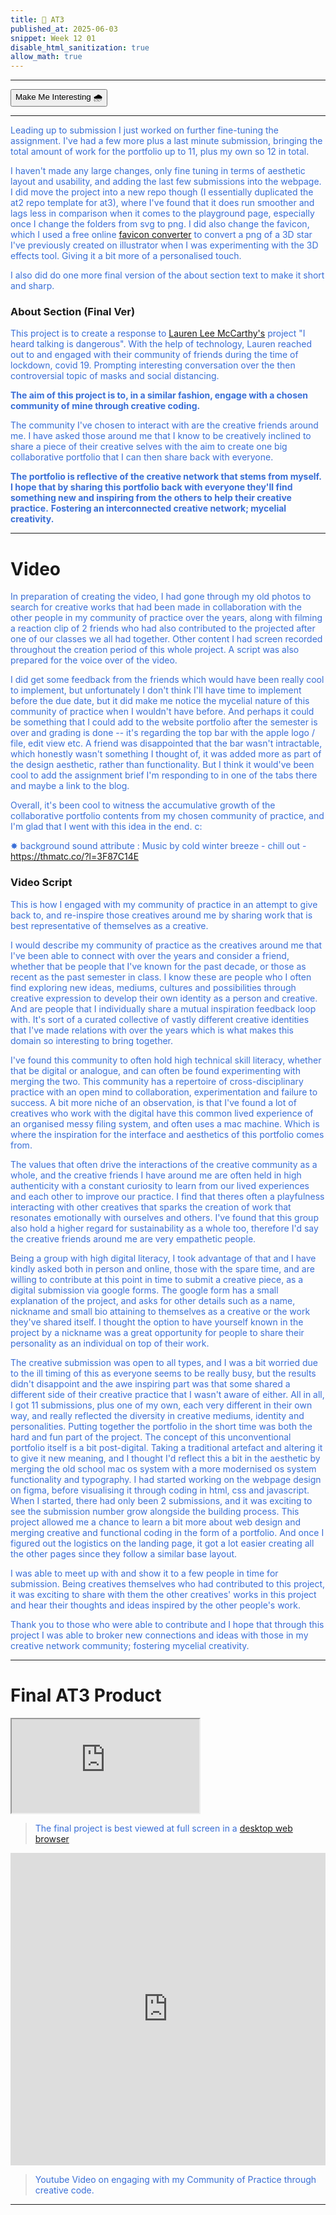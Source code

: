 ```yaml
---
title: 🌠 AT3
published_at: 2025-06-03
snippet: Week 12 01
disable_html_sanitization: true
allow_math: true
---
```


<style>
  .markdown-body h1, .markdown-body h3 {font-weight: 300;}
  p, ul {color:#3A6FD7;}

  .int-style {
  --color-primary:rgb(161, 161, 161);
  --color-background: #ffffff;
  --color-canvas-default: #ffffff;
  --color-foreground: #1e1e1e;
  --color-text: #1e1e1e;
  --color-muted-foreground:rgb(95, 95, 95);

  .markdown-body {background-color:#ffffff;}
  }
</style>

---

<button id="int-btn" class="rounded-md p-2 bg-transparent border border-primary text-foreground hover:#7d9fc0">Make Me Interesting 🌧️</button>

<script>
const intBtn = document.querySelector("#int-btn");
console.log(intBtn);

let interesting = false;

intBtn.addEventListener("click", function () {
  console.log('button clicked');

  if (interesting === false){
    document.documentElement.classList.add('int-style');
    interesting = true;
  } else if (interesting === true){
    document.documentElement.classList.remove('int-style');
    interesting = false;
  }

});
</script>

---

Leading up to submission I just worked on further fine-tuning the assignment. I've had a few more plus a last minute submission, bringing the total amount of work for the portfolio up to 11, plus my own so 12 in total.

I haven't made any large changes, only fine tuning in terms of aesthetic layout and usability, and adding the last few submissions into the webpage. I did move the project into a new repo though (I essentially duplicated the at2 repo template for at3), where I've found that it does run smoother and lags less in comparison when it comes to the playground page, especially once I change the folders from svg to png. I did also change the favicon, which I used a free online [favicon converter](https://favicon.io) to convert a png of a 3D star I've previously created on illustrator when I was experimenting with the 3D effects tool. Giving it a bit more of a personalised touch.

I also did do one more final version of the about section text to make it short and sharp.

### About Section (Final Ver)

This project is to create a response to [Lauren Lee McCarthy's](https://lauren-mccarthy.com/I-heard-TALKING-IS-DANGEROUS) project "I heard talking is dangerous". With the help of technology, Lauren reached out to and engaged with their community of friends during the time of lockdown, covid 19. Prompting interesting conversation over the then controversial topic of masks and social distancing.

**The aim of this project is to, in a similar fashion, engage with a chosen community of mine through creative coding.**

The community I've chosen to interact with are the creative friends around me. I have asked those around me that I know to be creatively inclined to share a piece of their creative selves with the aim to create one big collaborative portfolio that I can then share back with everyone.

**The portfolio is reflective of the creative network that stems from myself. I hope that by sharing this portfolio back with everyone they'll find something new and inspiring from the others to help their creative practice.**
**Fostering an interconnected creative network; mycelial creativity.**

---

# Video

In preparation of creating the video, I had gone through my old photos to search for creative works that had been made in collaboration with the other people in my community of practice over the years, along with filming a reaction clip of 2 friends who had also contributed to the projected after one of our classes we all had together. Other content I had screen recorded throughout the creation period of this whole project. A script was also prepared for the voice over of the video.

I did get some feedback from the friends which would have been really cool to implement, but unfortunately I don't think I'll have time to implement before the due date, but it did make me notice the mycelial nature of this community of practice when I wouldn't have before. And perhaps it could be something that I could add to the website portfolio after the semester is over and grading is done -- it's regarding the top bar with the apple logo / file, edit view etc. A friend was disappointed that the bar wasn't intractable, which honestly wasn't something I thought of, it was added more as part of the design aesthetic, rather than functionality. But I think it would've been cool to add the assignment brief I'm responding to in one of the tabs there and maybe a link to the blog.

Overall, it's been cool to witness the accumulative growth of the collaborative portfolio contents from my chosen community of practice, and I'm glad that I went with this idea in the end. c:

✸ background sound attribute : Music by cold winter breeze - chill out - https://thmatc.co/?l=3F87C14E

### Video Script

This is how I engaged with my community of practice in an attempt to give back to, and re-inspire those creatives around me by sharing work that is best representative of themselves as a creative.

I would describe my community of practice as the creatives around me that I've been able to connect with over the years and consider a friend, whether that be people that I've known for the past decade, or those as recent as the past semester in class. I know these are people who I often find exploring new ideas, mediums, cultures and possibilities through creative expression to develop their own identity as a person and creative. And are people that I individually share a mutual inspiration feedback loop with. It's sort of a curated collective of vastly different creative identities that I've made relations with over the years which is what makes this domain so interesting to bring together.

I've found this community to often hold high technical skill literacy, whether that be digital or analogue, and can often be found experimenting with merging the two. This community has a repertoire of cross-disciplinary practice with an open mind to collaboration, experimentation and failure to success. A bit more niche of an observation, is that I've found a lot of creatives who work with the digital have this common lived experience of an organised messy filing system, and often uses a mac machine. Which is where the inspiration for the interface and aesthetics of this portfolio comes from.

The values that often drive the interactions of the creative community as a whole, and the creative friends I have around me are often held in high authenticity with a constant curiosity to learn from our lived experiences and each other to improve our practice. I find that theres often a playfulness interacting with other creatives that sparks the creation of work that resonates emotionally with ourselves and others. I've found that this group also hold a higher regard for sustainability as a whole too, therefore I'd say the creative friends around me are very empathetic people.

Being a group with high digital literacy, I took advantage of that and I have kindly asked both in person and online, those with the spare time, and are willing to contribute at this point in time to submit a creative piece, as a digital submission via google forms. The google form has a small explanation of the project, and asks for other details such as a name, nickname and small bio attaining to themselves as a creative or the work they've shared itself. I thought the option to have yourself known in the project by a nickname was a great opportunity for people to share their personality as an individual on top of their work.

The creative submission was open to all types, and I was a bit worried due to the ill timing of this as everyone seems to be really busy, but the results didn't disappoint and the awe inspiring part was that some shared a different side of their creative practice that I wasn't aware of either. All in all, I got 11 submissions, plus one of my own, each very different in their own way, and really reflected the diversity in creative mediums, identity and personalities. Putting together the portfolio in the short time was both the hard and fun part of the project. The concept of this unconventional portfolio itself is a bit post-digital. Taking a traditional artefact and altering it to give it new meaning, and I thought I'd reflect this a bit in the aesthetic by merging the old school mac os system with a more modernised os system functionality and typography. I had started working on the webpage design on figma, before visualising it through coding in html, css and javascript. When I started, there had only been 2 submissions, and it was exciting to see the submission number grow alongside the building process. This project allowed me a chance to learn a bit more about web design and merging creative and functional coding in the form of a portfolio. And once I figured out the logistics on the landing page, it got a lot easier creating all the other pages since they follow a similar base layout.

I was able to meet up with and show it to a few people in time for submission. Being creatives themselves who had contributed to this project, it was exciting to share with them the other creatives' works in this project and hear their thoughts and ideas inspired by the other people's work.

Thank you to those who were able to contribute and I hope that through this project I was able to broker new connections and ideas with those in my creative network community; fostering mycelial creativity.

---

# Final AT3 Product

<iframe id="at3" src="https://sams4m-comm2747-at3.deno.dev/"></iframe>

<script type="module">

    const iframe  = document.getElementById (`at3`)
    iframe.width  = iframe.parentNode.scrollWidth
    iframe.height = iframe.width * 9 / 16 + 42

</script>

> The final project is best viewed at full screen in a [desktop web browser](https://sams4m-comm2747-at3.deno.dev/)

<iframe width="100%" height="500" src="https://www.youtube.com/embed/PFD3JBGcFFw?si=CtdLAP3XhdMn2xwF" title="YouTube video player" frameborder="0" allow="accelerometer; autoplay; clipboard-write; encrypted-media; gyroscope; picture-in-picture; web-share" referrerpolicy="strict-origin-when-cross-origin" allowfullscreen></iframe>

> Youtube Video on engaging with my Community of Practice through creative code.

---
